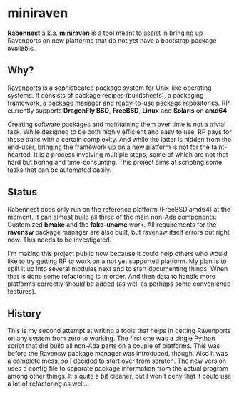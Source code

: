 # miniraven

**Rabennest** a.k.a. **miniraven** is a tool meant to assist in bringing up Ravenports on new platforms that do not yet have a bootstrap package available.

## Why?

[Ravenports](www.ravenports.com "Ravenports official website") is a sophisticated package system for Unix-like operating systems. It consists of package recipes (buildsheets), a packaging framework, a package manager and ready-to-use package repositories. RP currently supports **DragonFly BSD**, **FreeBSD**, **Linux** and **Solaris** on **amd64**.

Creating software packages and maintaining them over time is not a trivial task. While designed to be both highly efficient and easy to use, RP pays for these traits with a certain complexity. And while the latter is hidden from the end-user, bringing the framework up on a new platform is not for the faint-hearted. It is a process involving multiple steps, some of which are not that hard but boring and time-consuming. This project aims at scripting some tasks that can be automated easily.

## Status

Rabennest does only run on the reference platform (FreeBSD amd64) at the moment. It can almost build all three of the main non-Ada components: Customized **bmake** and the **fake-uname** work. All requirements for the **ravensw** package manager are also built, but ravensw itself errors out right now. This needs to be investigated.

I'm making this project public now because it could help others who would like to try getting RP to work on a not yet supported platform. My plan is to split it up into several modules next and to start documenting things. When that is done some refactoring is in order. And then data to handle more platforms correctly should be added (as well as perhaps some convenience features).

## History

This is my second attempt at writing a tools that helps in getting Ravenports on any system from zero to working. The first one was a single Python script that did build all non-Ada parts on a couple of platforms. This was before the Ravensw package manager was introduced, though. Also it was a complete mess, so I decided to start over from scratch. The new version uses a config file to separate package information from the actual program among other things. It's quite a bit cleaner, but I won't deny that it could use a lot of refactoring as well...
